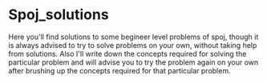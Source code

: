 # Spoj_solutions
Here you'll find solutions to some begineer level problems of spoj, though it is always advised to try to solve problems on your own, without taking help from solutions. Also I'll write down the concepts required for solving the particular problem and will advise you to try the problem again on your own after brushing up the concepts required for that particular problem.
